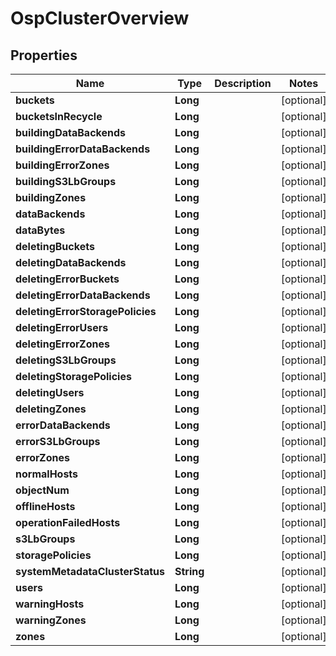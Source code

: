 # OspClusterOverview

## Properties
Name | Type | Description | Notes
------------ | ------------- | ------------- | -------------
**buckets** | **Long** |  |  [optional]
**bucketsInRecycle** | **Long** |  |  [optional]
**buildingDataBackends** | **Long** |  |  [optional]
**buildingErrorDataBackends** | **Long** |  |  [optional]
**buildingErrorZones** | **Long** |  |  [optional]
**buildingS3LbGroups** | **Long** |  |  [optional]
**buildingZones** | **Long** |  |  [optional]
**dataBackends** | **Long** |  |  [optional]
**dataBytes** | **Long** |  |  [optional]
**deletingBuckets** | **Long** |  |  [optional]
**deletingDataBackends** | **Long** |  |  [optional]
**deletingErrorBuckets** | **Long** |  |  [optional]
**deletingErrorDataBackends** | **Long** |  |  [optional]
**deletingErrorStoragePolicies** | **Long** |  |  [optional]
**deletingErrorUsers** | **Long** |  |  [optional]
**deletingErrorZones** | **Long** |  |  [optional]
**deletingS3LbGroups** | **Long** |  |  [optional]
**deletingStoragePolicies** | **Long** |  |  [optional]
**deletingUsers** | **Long** |  |  [optional]
**deletingZones** | **Long** |  |  [optional]
**errorDataBackends** | **Long** |  |  [optional]
**errorS3LbGroups** | **Long** |  |  [optional]
**errorZones** | **Long** |  |  [optional]
**normalHosts** | **Long** |  |  [optional]
**objectNum** | **Long** |  |  [optional]
**offlineHosts** | **Long** |  |  [optional]
**operationFailedHosts** | **Long** |  |  [optional]
**s3LbGroups** | **Long** |  |  [optional]
**storagePolicies** | **Long** |  |  [optional]
**systemMetadataClusterStatus** | **String** |  |  [optional]
**users** | **Long** |  |  [optional]
**warningHosts** | **Long** |  |  [optional]
**warningZones** | **Long** |  |  [optional]
**zones** | **Long** |  |  [optional]
